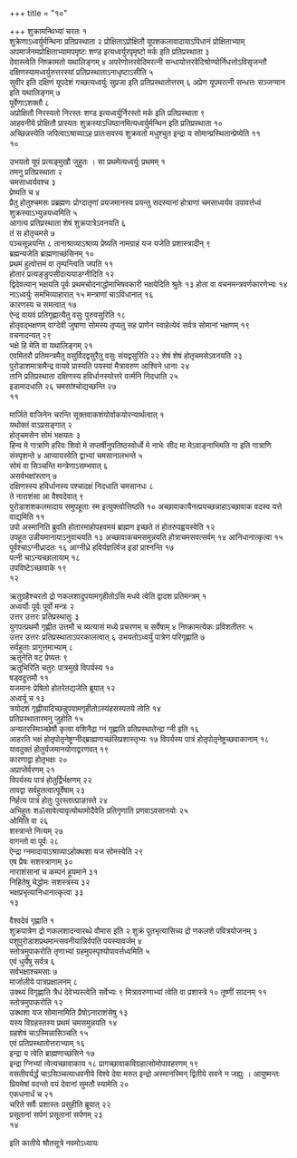 +++
title = "१०"

+++
शुक्रामन्थिभ्यां चरतः १  
शुक्रेणाऽध्वर्युर्मन्थिना प्रतिप्रस्थाता २
प्रोक्षिताऽप्रोक्षितौ यूपशकलावादायाऽपिधानं प्रोक्षिताभ्याम्
अपमार्जनमप्रोक्षिताभ्यामपमृष्टः शण्ड इत्यध्वर्युरपृमृष्टो मर्क इति
प्रतिप्रस्थाता ३  
देवास्त्वेति निष्क्रामतो यथालिङ्गम् ४
अपरेणोत्तरवेदिमरत्नी
सन्धायोत्तरवेदिश्रोण्योर्निधत्तोऽविसृजन्तौ
दक्षिणस्यामध्वर्युरुत्तरस्यां प्रतिप्रस्थाताऽनाधृष्टाऽसीति ५  
सुवीर इति
दक्षिणं यूपदेशं गच्छत्यध्वर्युः सुप्रजा इति प्रतिप्रस्थातोत्तरम् ६
अप्रेण यूपमरत्नी सन्धत्तः सञ्जग्मान इति यथालिङ्गम् ७  
पूर्वेणाऽशक्तौ
८  
अप्रोक्षितौ निरस्यतो निरस्तः शण्ड इत्यध्वर्युर्निरस्तो मर्क इति
प्रतिप्रस्थाता ९  
आहवनीये प्रोक्षितौ प्रास्यतः
शुक्रस्याऽधिष्ठानमित्यध्वर्युर्मन्थिन
इति प्रतिप्रस्थाता १०  
अच्छिन्नस्येति जपित्वाऽश्राव्याऽह प्रातःसवस्य
शुक्रवतो मधुश्चुत इन्द्रा य सोमान्प्रस्थितान्प्रेष्येति ११  
१०

 

उभयतो यूपं प्रत्यङ्मुखौ जुहुतः । सा प्रथमेत्यध्वर्युः प्रथमम् १  
तमनु
प्रतिप्रस्थाता २  
चमसाध्वर्यवश्च ३  
प्रेष्यति च ४  
प्रैतु
होतुश्चमसः प्रब्रह्मणः प्रोग्दातृणां प्रयजमानस्य
प्रयन्तु सदस्यानां होत्राणां चमसाध्वर्यव उपावर्त्तध्वं
शुक्रस्याऽभ्युन्नयध्वमिति ५  
आगत्य प्रतिप्रस्थाता शेषं
शुक्रपात्रेऽवनयति ६  
तं स होतृचमसे ७  
पञ्चसून्नयन्ति ८
तानाश्राव्याऽश्राव्य प्रेष्यति
नामग्राहं यज यजेति प्रशास्त्रादीन् ९  
ब्रह्मन्यजेति
ब्राह्मणाच्छंसिनम् १०  
प्रथमं हुत्वोत्तमं वा तृम्पन्त्विति
जपति ११  
होतारं प्रत्यङ्ङुपसीदत्ययाडग्नीदिति १२  
द्विदेवत्यान्
भक्षयति पूर्वः प्रथमचोदनाद्धोमाभिषवकारी भक्षयेदिति श्रुतेः १३
होता वा वचनमन्त्रवर्णकारणेभ्यः १४  
नाऽध्वर्युः समभिव्याहारात् १५
मन्त्राणां चाऽविधानात् १६  
कारणस्य च समत्वात् १७  
ऐन्द्र
वायवं प्रतिगृह्णात्यैतु वसुः पुरुवसुरिति १८  
होतृवद्भक्षणम् वाग्देवी
जुषाणा सोमस्य तृप्यतु सह प्राणेन स्वाहेत्येवं सर्वत्र सोमानां
भक्षणम् १९  
वचनादन्यत् २९  
भक्षे हि मेति वा यथालिङ्गम् २१  
एवमितरौ
प्रतिमन्त्रमैतु वसुर्विदद्वसुरैतु वसुः संयद्वसुरिति २२
शेषं शेषं होतृचमसेऽवनयति २३  
पुरोडाशमात्रामैन्द्र वायवे प्रास्यति
पयस्यां मैत्रावरुण आश्विने धानाः २४  
तानि प्रतिप्रस्थाता दक्षिणस्य
हविर्धानस्योत्तरे वर्त्मनि निदधाति २५  
इडामादधाति २६
चमसांश्चोद्यच्छन्ति २७  
११

 

मार्जिते वाजिनेन चरन्ति सूक्तवाकशंयोर्वाकयोरन्यार्थत्वात् १  
यथोक्तं
वाऽप्रसङ्गात् २  
होतृचमसेन सोमं भक्षयतः ३  
हिन्व मे गात्राणि
हरिवः शिवो मे सप्तर्षीनुपतिष्ठस्वोर्ध्वे मे नाभेः सीद मा
मेऽवाङ्नाभिमति गा इति गात्राणि संस्पृशन्ते ४
आप्यायस्वेति द्वाभ्यां चमसानालभन्ते ५  
सोमं वा
सिञ्चन्ति मन्त्रेणाऽसम्भवात् ६  
असर्वभक्षांस्तान् ७  
दक्षिणस्स्य
हविर्धानस्य पश्चादक्षं निदधाति चमसानधः ८  
ते नाराशंसा आ
वैश्वदेवात् ९  
पुरोडाशशकलमादाय समुपहूताः स्म
इत्युक्त्वोत्तिष्ठति १०
अच्छावाकायैनत्प्रयच्छन्नाहाऽच्छावाक
वदस्व यत्ते वाद्यमिति ११  
उपो अस्मानिति ब्रुवति होतारमाहोपहवमयं ब्राह्मण
इच्छते तं होतरुपह्वयस्वेति १२  
उपहूत उन्नीयमानायाऽनुवाचयति १३
अच्छावाकचमसमुन्नयति होत्राचमसवत्सर्वम् १४
आनिधानात्कृत्वा १५  
पूर्वश्चाऽग्नीध्रादतः १६
आग्नीध्रे हविर्यज्ञर्त्विज इडां प्राश्नन्ति १७  
पत्नी
चाऽन्यच्छालायाम् १८  
उपविष्टेऽच्छावाके १९  
१२

 

ऋतुग्रहैश्चरतो द्रो णकलशादुपयामगृहीतोऽसि मधवे त्वेति द्वादश
प्रतिमन्त्रम् १  
अध्वर्योः पूर्वः पूर्वो
मन्त्रः २  
उत्तर उत्तरः प्रतिप्रस्थातुः ३  
युगपत्प्रथमौ
गृह्णीत उत्तमौ च व्यत्यासं मध्ये प्रचरणम् च सर्वेषाम् ४
निष्क्रामत्येकः प्रविशतीतरः ५  
उत्तर उत्तरः
प्रतिप्रस्थाताऽपरकालत्वात् ६
उभयतोऽध्वर्युं पात्रेण परिगृह्णाति ७  
सर्वहुताः
प्रागुत्तमाभ्याम् ८  
ऋतुनेति षट् प्रेष्यतः ९  
ऋतुभिरिति चतुरः
पात्रमुखे विपर्यस्य १०  
षड्वदुत्तमौ ११  
यजमानः प्रेषितो
होतरेतद्यजेति ब्रूयात् १२  
अध्वर्यू च १३  
त्रयोदशं
गृह्णीयादिच्छन्नुपयामगृहीतोऽस्यंहसस्पतये
त्वेति १४  
प्रतिप्रस्थातारमनु जुहोति १५  
अन्यतरस्मिञ्च्छेषौ कृत्वा
वशिनैद्रा ग्नं गृह्णाति प्रतिप्रस्थातेन्द्रा ग्नी इति
१६  
आहरति भक्षं होतृपोतृनेष्ट्रग्नीद्ब्राह्मणाच्छंसिप्रशास्तृभ्यः १७
विपर्यस्य पात्रं होतृपोतृनेष्ट्रच्छवाकानाम् १८  
यावदुक्तं
होतुर्यजमानयोगाद्वरणवत् १९  
कारणाद्वा
होतृभक्षः २०  
अप्राप्तेर्वरणम् २१  
विपर्यस्य पात्रं
होतुर्द्विर्भक्षणम् २२  
तावद्वा
सर्वहुतत्वात्पूर्वेषाम् २३  
निर्हत्य पात्रं होतुः
पुरस्तात्प्राङास्ते २४  
अभिहुतः शॐसावेत्यावृत्योथामोदैवेति प्रतिगृणाति
प्रणवाऽवसानयोः २५  
ओमिति वा २६  
शस्त्रान्ते नित्यम् २७  
वागन्तो वा
पूर्वः २८  
ऐन्द्रा ग्नमादायाऽश्राव्याऽहोक्थशा यज सोमस्येति २९  
एष
प्रैषः सशस्त्राणाम् ३०  
नाराशंसानां च कम्पनं हूयमाने ३१  
निहितेषु
चेद्धोमः सशस्त्रस्य ३२  
भक्षप्रभृत्यानिधानात्कृत्वा ३३  
१३

 

वैश्वदेवं गृह्णाति १  
शुक्रपात्रेण द्रो णकलशादन्वारब्धे वौमास इति २
शुक्रं पूतभृत्यासिच्य द्रो णकलशे पवित्रयोजनम् ३
पशुपुरोडाशप्रथमान्त्सवनीयान्निर्वपति
पयस्यावर्जम् ४  
स्तोत्रमुपाकरोति तृणाभ्यां
ग्रहमुपस्पृश्योपावर्त्तध्वमिति ५  
एवं धुर्येषु
सर्वत्र ६  
सर्वभक्षाश्चमसाः ७  
मार्जालीये पात्रप्रक्षालनम् ८  
उक्थ्यं
विगृह्णाति त्रैधं देवेभ्यस्त्वेति सर्वेभ्यः ९
मित्रावरुणाभ्यां त्वेति वा प्रशास्त्रे १०
तूष्णीं सादनम् ११  
स्तोत्रमुपाकरोति १२  
उक्थशा यज सोमानामिति
प्रैषोऽनाराशंसेषु १३  
यस्य विग्रहस्तस्य प्रथमं
चमसमुन्नयति १४  
ग्रहशेषं चाऽस्मिन्नासिञ्चति १५  
एवं
प्रतिप्रस्थातोत्तराभ्याम् १६  
इन्द्रा य
त्वेति ब्राह्मणाच्छंसिने १७  
इन्द्रा ग्निभ्यां त्वेत्यच्छावाकाय १८
प्रागच्छावाकविग्रहात्सोमोपावहरणम् १९  
वसतीवर्यर्द्धं
चाऽसिञ्चत्याधवनीये विश्वे देवा मरुत इन्द्रो
अस्मानस्मिन् द्वितीये सवने न जह्युः । आयुष्मन्तः
प्रियमेषां वदन्तो वयं देवानां सुमतौ स्यामेति २०  
एकधनार्धं च
२१  
चरिते सर्वैः प्रशास्तः प्रसुहीति ब्रूयात् २२  
प्रसूतानां सर्पणं
प्रसूतानां सर्पणम् २३  
१४

इति कातीये श्रौतसूत्रे नवमोऽध्यायः

 